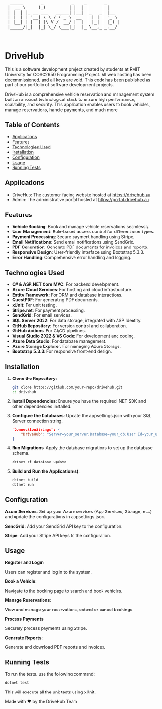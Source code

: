 <pre>  _____       _           _    _       _     
 |  __ \     (_)         | |  | |     | |    
 | |  | |_ __ ___   _____| |__| |_   _| |__  
 | |  | | '__| \ \ / / _ \  __  | | | | '_ \ 
 | |__| | |  | |\ V /  __/ |  | | |_| | |_) |
 |_____/|_|  |_| \_/ \___|_|  |_|\__,_|_.__/ 
                                             
                                             </pre>
# DriveHub
This is a software development project created by students at RMIT University for COSC2650 Programming Project. All web hosting has been decommissioned, and all keys are void. This code has been published as part of our portfolio of software development projects. 

DriveHub is a comprehensive vehicle reservation and management system built on a robust technological stack to ensure high performance, scalability, and security. This application enables users to book vehicles, manage reservations, handle payments, and much more.

## Table of Contents

- [Applications](#applications)
- [Features](#features)
- [Technologies Used](#technologies-used)
- [Installation](#installation)
- [Configuration](#configuration)
- [Usage](#usage)
- [Running Tests](#running-tests)

## Applications

- DriveHub: The customer facing website hosted at https://drivehub.au
- Admin: The administrative portal hosted at https://portal.drivehub.au

## Features

- **Vehicle Booking**: Book and manage vehicle reservations seamlessly.
- **User Management**: Role-based access control for different user types.
- **Payment Processing**: Secure payment handling using Stripe.
- **Email Notifications**: Send email notifications using SendGrid.
- **PDF Generation**: Generate PDF documents for invoices and reports.
- **Responsive Design**: User-friendly interface using Bootstrap 5.3.3.
- **Error Handling**: Comprehensive error handling and logging.

## Technologies Used

- **C# & ASP.NET Core MVC**: For backend development.
- **Azure Cloud Services**: For hosting and cloud infrastructure.
- **Entity Framework**: For ORM and database interactions.
- **QuestPDF**: For generating PDF documents.
- **xUnit**: For unit testing.
- **Stripe.net**: For payment processing.
- **SendGrid**: For email services.
- **SQL Server 2022**: For data storage, integrated with ASP Identity.
- **GitHub Repository**: For version control and collaboration.
- **GitHub Actions**: For CI/CD pipelines.
- **Visual Studio 2022 & VS Code**: For development and coding.
- **Azure Data Studio**: For database management.
- **Azure Storage Explorer**: For managing Azure Storage.
- **Bootstrap 5.3.3**: For responsive front-end design.

## Installation

1. **Clone the Repository**:
   ```bash
   git clone https://github.com/your-repo/drivehub.git
   cd drivehub
   ```
2. **Install Dependencies**: Ensure you have the required .NET SDK and other dependencies installed.

3. **Configure the Databases**: Update the appsettings.json with your SQL Server connection string.
    ```json
    "ConnectionStrings": {
        "DriveHub": "Server=your_server;Database=your_db;User Id=your_user;Password=your_password;"
    }
    ```

4. **Run Migrations**: Apply the database migrations to set up the database schema.

    ```bash
    dotnet ef database update
    ```

5. **Build and Run the Application(s)**:

    ```bash
    dotnet build
    dotnet run
    ```

## Configuration

**Azure Services**: Set up your Azure services (App Services, Storage, etc.) and update the configurations in appsettings.json.

**SendGrid**: Add your SendGrid API key to the configuration.

**Stripe**: Add your Stripe API keys to the configuration.

## Usage

**Register and Login**:

Users can register and log in to the system.

**Book a Vehicle**:

Navigate to the booking page to search and book vehicles.

**Manage Reservations**:

View and manage your reservations, extend or cancel bookings.

**Process Payments**:

Securely process payments using Stripe.

**Generate Reports**:

Generate and download PDF reports and invoices.

## Running Tests
To run the tests, use the following command:

```bash
dotnet test
```

This will execute all the unit tests using xUnit.

Made with ❤️ by the DriveHub Team
